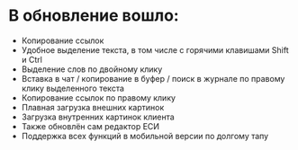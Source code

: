 # В обновление вошло:
  * Копирование ссылок  
  * Удобное выделение текста, в том числе с горячими клавишами Shift и Ctrl  
  * Выделение слов по двойному клику  
  * Вставка в чат / копирование в буфер / поиск в журнале по правому клику выделенного текста  
  * Копирование ссылок по правому клику  
  * Плавная загрузка внешних картинок  
  * Загрузка внутренних картинок клиента  
  * Также обновлён сам редактор ЕСИ  
  * Поддержка всех функций в мобильной версии по долгому тапу
